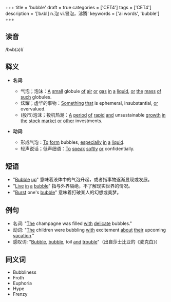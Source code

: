+++
title = 'bubble'
draft = true
categories = ['CET4']
tags = ['CET4']
description = '[ˈbʌbl] n.泡 vi.冒泡，沸腾'
keywords = ['ai words', 'bubble']
+++

## 读音
/bʌb(ə)l/

## 释义
- **名词**:
  - 气泡；泡沫：[A](/post/a/) [small](/post/small/) globule [of](/post/of/) [air](/post/air/) [or](/post/or/) [gas](/post/gas/) [in](/post/in/) [a](/post/a/) [liquid](/post/liquid/), [or](/post/or/) [the](/post/the/) [mass](/post/mass/) [of](/post/of/) [such](/post/such/) globules.
  - 炫耀；虚华的事物：[Something](/post/something/) [that](/post/that/) is ephemeral, insubstantial, [or](/post/or/) overvalued.
  - (股市)泡沫；投机热潮：[A](/post/a/) [period](/post/period/) [of](/post/of/) [rapid](/post/rapid/) [and](/post/and/) unsustainable [growth](/post/growth/) [in](/post/in/) [the](/post/the/) [stock](/post/stock/) [market](/post/market/) [or](/post/or/) [other](/post/other/) investments.

- **动词**:
  - 形成气泡：[To](/post/to/) [form](/post/form/) bubbles, [especially](/post/especially/) [in](/post/in/) [a](/post/a/) [liquid](/post/liquid/).
  - 轻声说话；低声细语：[To](/post/to/) [speak](/post/speak/) [softly](/post/softly/) [or](/post/or/) confidentially.

## 短语
- "[Bubble](/post/bubble/) [up](/post/up/)" 意味着液体中的气泡升起，或者指事物逐渐显现或发展。
- "[Live](/post/live/) [in](/post/in/) [a](/post/a/) [bubble](/post/bubble/)" 指与外界隔绝，不了解现实世界的情况。
- "[Burst](/post/burst/) one's [bubble](/post/bubble/)" 意味着打破某人的幻想或美梦。

## 例句
- 名词: "[The](/post/the/) champagne was filled [with](/post/with/) [delicate](/post/delicate/) bubbles."
- 动词: "[The](/post/the/) children were bubbling [with](/post/with/) excitement [about](/post/about/) [their](/post/their/) upcoming [vacation](/post/vacation/)."
- 感叹词: "[Bubble](/post/bubble/), [bubble](/post/bubble/), toil [and](/post/and/) [trouble](/post/trouble/)"（出自莎士比亚的《麦克白》）

## 同义词
- Bubbliness
- Froth
- Euphoria
- Hype
- Frenzy
